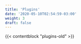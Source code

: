 ```yaml
---
title: 'Plugins'
date: '2020-05-10T02:54:59-03:00'
weight: 3
draft: false
---
```


{{< contentblock "plugins-old" >}}